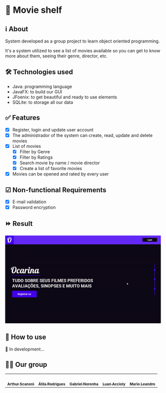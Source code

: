 # 🎥 Movie shelf

## ℹ About

System developed as a group project to learn object oriented programming.

It's a system utilized to see a list of movies available so you can get to know more about them, seeing their genre, director, etc.

## 🛠 Technologies used

- Java: programming language
- JavaFX: to build our GUI
- JFoenix: to get beautiful and ready to use elements
- SQLite: to storage all our data

## ✅ Features

- [x] Register, login and update user account
- [x] The administrador of the system can create, read, update and delete movies
- [x] List of movies
  - [x] Filter by Genre
  - [x] Filter by Ratings
  - [x] Search movie by name / movie director
  - [x] Create a list of favorite movies
- [x] Movies can be opened and rated by every user

## ☑ Non-functional Requirements

- [x] E-mail validation
- [x] Password encryption

## ⏩ Result

![GIF Showing the Project](docs/ocarina.gif)

## 🤔 How to use

🚧 In development...

## 👨‍💻 Our group

<table>
  <tr>
    <td align="center"><a href="https://github.com/arthursca"><img style="border-radius: 50%;" src="https://avatars1.githubusercontent.com/u/61999297?s=460&v=4" width="100px;" alt=""/><br /><sub><b>Arthur Scanoni</b></sub></a><br /><a href="https://github.com/arthursca" title="Arthur's Profile"></a></td>
    <td align="center"><a href="https://github.com/atilara"><img style="border-radius: 50%;" src="https://avatars1.githubusercontent.com/u/45675035?s=460&u=e8277ab9d3eb18151613a2699e1fbb6572a3dcc4&v=4" width="100px;" alt=""/><br /><sub><b>Átila Rodrigues</b></sub></a><br /><a href="https://github.com/atilara" title="Átila's Profile"></a></td>
    <td align="center"><a href="https://github.com/noronha1612"><img style="border-radius: 50%;" src="https://avatars1.githubusercontent.com/u/56375499?s=400&u=b2e69ac18ca2159e016598a84d44c69a97bc4829&v=4" width="100px;" alt=""/><br /><sub><b>Gabriel Noronha</b></sub></a><br /><a href="https://github.com/noronha1612" title="Gabriel's Profile"></a></td>
    <td align="center"><a href="https://github.com/luanaccioly"><img style="border-radius: 50%;" src="https://avatars1.githubusercontent.com/u/69818768?s=400&u=3ca3af909517e07b20c0e7cb3b4183995a7d9d73&v=4" width="100px;" alt=""/><br /><sub><b>Luan Accioly</b></sub></a><br /><a href="https://github.com/luanaccioly" title="Luan's Profile"></a></td>
    <td align="center"><a href="https://github.com/marioleandro"><img style="border-radius: 50%;" src="https://avatars0.githubusercontent.com/u/63363561?s=400&u=267970818ed17dce521cf32cb61514b1f0cdc587&v=4" width="100px;" alt=""/><br /><sub><b>Mario Leandro</b></sub></a><br /><a href="https://github.com/marioleandro" title="Mario's Profile"></a></td>
  </tr>
</table>
